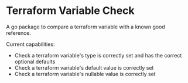 # Terraform Variable Check

A go package to compare a terraform variable with a known good reference.

Current capabilities:

- Check a terraform variable's type is correctly set and has the correct optional defaults
- Check a terraform variable's default value is correctly set
- Check a terraform variable's nullable value is correctly set
